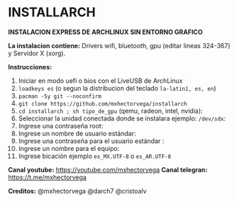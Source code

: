 # INSTALLARCH

**INSTALACION EXPRESS DE ARCHLINUX SIN ENTORNO GRAFICO**



**La instalacion contiene:**
Drivers wifi, bluetooth, gpu (editar lineas 324-367) y Servidor X (xorg).



**Instrucciones:**
1. Iniciar en modo uefi o bios con el LiveUSB de ArchLinux
2. ``loadkeys es`` (o segun la distribucion del teclado ``la-latin1, es, en``)
3. ``pacman -Sy git --noconfirm``
4. ``git clone https://github.com/mxhectorvega/installarch``
5. ``cd installarch ; sh tipo_de_gpu`` (qemu, radeon, intel, nvidia):
6. Seleccionar la unidad conectada donde se instalara ejemplo: ``/dev/sdx``:
7. Ingrese una contraseña root:
8. Ingrese un nombre de usuario estándar:
9. Ingrese una contraseńa para el usuario estándar :
10. Ingrese un nombre para el equipo:
11. Ingrese bicación ejemplo ``es_MX.UTF-8`` o ``es_AR.UTF-8``




**Canal youtube:**
https://youtube.com/mxhectorvega
**Canal telegran:**
https://t.me/mxhectorvega

**Creditos:**
@mxhectorvega @darch7 @cristoalv
